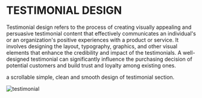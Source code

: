 # TESTIMONIAL DESIGN

Testimonial design refers to the process of creating visually appealing and persuasive testimonial content that effectively communicates an individual's or an organization's positive experiences with a product or service. It involves designing the layout, typography, graphics, and other visual elements that enhance the credibility and impact of the testimonials. A well-designed testimonial can significantly influence the purchasing decision of potential customers and build trust and loyalty among existing ones.

a scrollable simple, clean and smooth design of testimonial section.

![testimonial](https://github.com/Vaishnavi-cyber-blip/testimonial-design/assets/72164140/50e5215a-d16c-4f65-a2a3-c50b34f0a4a2)
